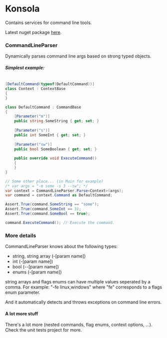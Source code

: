 # Konsola
Contains services for command line tools.

Latest nuget package [here](https://www.nuget.org/packages/Konsola).

### CommandLineParser
Dynamically parses command line args based on strong typed objects.

##### Simplest example:
```c#

[DefaultCommand(typeof(DefaultCommand))]
class Context : ContextBase
{
}

class DefaultCommand : CommandBase
{
	[Parameter("m")]
	public string SomeString { get; set; }
	
	[Parameter("s")]
	public int SomeInt { get; set; }
	
	[Parameter("sw")]
	public bool SomeBoolean { get; set; }
	
	public override void ExecuteCommand()
	{
	}
}

// Some other place... (in Main for example)
/* var args = "-m some -s 3 --sw"; */
var context = CommandLineParser.Parse<Context>(args);
var command = context.Command as DefaultCommand;

Assert.True(command.SomeString == "some");
Assert.True(command.SomeInt == 3);
Assert.True(command.SomeBool == true);

command.ExecuteCommand(); // Execute the command.


```

### More details
CommandLineParser knows about the following types:
* string, string array (-[param name])
* int (-[param name])
* bool (--[param name])
* enums (-[param name])

string arrays and flags enums can have multiple values seperated by a comma.
For example: "-fe linux,windows" where "fe" corresponds to a flags enum parameter.

And it automatically detects and throws exceptions on command line errors.

#### A lot more stuff
There's a lot more (nested commands, flag enums, context options, ...). Check the unit tests project for more.
